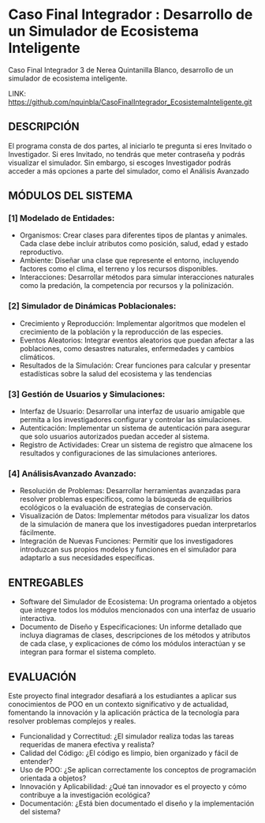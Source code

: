 # Caso Final Integrador : Desarrollo de un Simulador de Ecosistema Inteligente
Caso Final Integrador 3 de Nerea Quintanilla Blanco, desarrollo de un simulador de ecosistema inteligente.

LINK: https://github.com/nquinbla/CasoFinalIntegrador_EcosistemaInteligente.git

## DESCRIPCIÓN
El programa consta de dos partes, al iniciarlo te pregunta si eres Invitado o Investigador. Si eres Invitado, no tendrás que meter contraseña y podrás visualizar el simulador. Sin embargo, si escoges Investigador podrás acceder a más opciones a parte del simulador, como el Análisis Avanzado


## MÓDULOS DEL SISTEMA

### [1] Modelado de Entidades:
* Organismos: Crear clases para diferentes tipos de plantas y animales. Cada clase debe incluir atributos como posición, salud, edad y estado reproductivo.
* Ambiente: Diseñar una clase que represente el entorno, incluyendo factores como el clima, el terreno y los recursos disponibles.
* Interacciones: Desarrollar métodos para simular interacciones naturales como la predación, la competencia por recursos y la polinización.

### [2] Simulador de Dinámicas Poblacionales:
* Crecimiento y Reproducción: Implementar algoritmos que modelen el crecimiento de la población y la reproducción de las especies.
* Eventos Aleatorios: Integrar eventos aleatorios que puedan afectar a las poblaciones, como desastres naturales, enfermedades y cambios climáticos.
* Resultados de la Simulación: Crear funciones para calcular y presentar estadísticas sobre la salud del ecosistema y las tendencias

### [3] Gestión de Usuarios y Simulaciones:
* Interfaz de Usuario: Desarrollar una interfaz de usuario amigable que permita a los investigadores configurar y controlar las simulaciones.
* Autenticación: Implementar un sistema de autenticación para asegurar que solo usuarios autorizados puedan acceder al sistema.
* Registro de Actividades: Crear un sistema de registro que almacene los resultados y configuraciones de las simulaciones anteriores.

### [4] AnálisisAvanzado Avanzado:
* Resolución de Problemas: Desarrollar herramientas avanzadas para resolver problemas específicos, como la búsqueda de equilibrios ecológicos o la evaluación de estrategias de conservación.
* Visualización de Datos: Implementar métodos para visualizar los datos de la simulación de manera que los investigadores puedan interpretarlos fácilmente.
* Integración de Nuevas Funciones: Permitir que los investigadores introduzcan sus propios modelos y funciones en el simulador para adaptarlo a sus necesidades específicas.


## ENTREGABLES

* Software del Simulador de Ecosistema: Un programa orientado a objetos que integre todos los módulos mencionados con una interfaz de usuario interactiva.
* Documento de Diseño y Especificaciones: Un informe detallado que incluya diagramas de clases, descripciones de los métodos y atributos de cada clase, y explicaciones de cómo los módulos interactúan y se integran para formar el sistema completo.

## EVALUACIÓN
Este proyecto final integrador desafiará a los estudiantes a aplicar sus conocimientos de POO en un contexto significativo y de actualidad, fomentando la innovación y la aplicación práctica de la tecnología para resolver problemas complejos y reales.

* Funcionalidad y Correctitud: ¿El simulador realiza todas las tareas requeridas de manera efectiva y realista?
* Calidad del Código: ¿El código es limpio, bien organizado y fácil de entender?
* Uso de POO: ¿Se aplican correctamente los conceptos de programación orientada a objetos?
* Innovación y Aplicabilidad: ¿Qué tan innovador es el proyecto y cómo contribuye a la investigación ecológica?
* Documentación: ¿Está bien documentado el diseño y la implementación del sistema?
